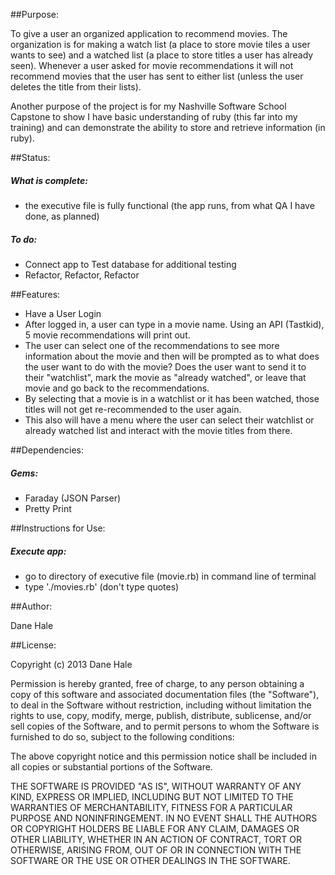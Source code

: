 ##Purpose:

To give a user an organized application to recommend movies.  The organization is for making a watch list (a place to store movie tiles a user wants to see) and a watched list (a place to store titles a user has already seen).  Whenever a user asked for movie recommendations it will not recommend movies that the user has sent to either list (unless the user deletes the title from their lists).

Another purpose of the project is for my Nashville Software School Capstone to show I have basic understanding of ruby (this far into my training) and can demonstrate the ability to store and retrieve information (in ruby).




##Status:


  <h5>What is complete:</h5>
  <ul>
    <li>the executive file is fully functional (the app runs, from what QA I have done, as planned)</li>
  </ul>
  
  <h5>To do:</h5>
  <ul>
    <li>Connect app to Test database for additional testing</li>
    <li>Refactor, Refactor, Refactor</li>
  </ul>



##Features:

<ul>

  <li>Have a User Login</li>

  <li>After logged in, a user can type in a movie name.  Using an API (Tastkid), 5 movie recommendations will print out.</li>

  <li>The user can select one of the recommendations to see more information about the movie and then will be prompted as to what does the user want to do with the movie?  Does the user want to send it to their "watchlist", mark the movie as "already watched", or leave that movie and go back to the recommendations.</li>

  <li>By selecting that a movie is in a watchlist or it has been watched, those titles will not get re-recommended to the user again.</li>

  <li>This also will have a menu where the user can select their watchlist or already watched list and interact with the movie titles from there.</li>

</ul>

##Dependencies:

  <h5>Gems:</h5>
  
  <ul>
   <li>Faraday (JSON Parser)</li>
   
   <li>Pretty Print</li>
  </ul>


##Instructions for Use:

<h5>Execute app:</h5>
<ul>
  <li>go to directory of executive file (movie.rb) in command line of terminal</li>

  <li>type './movies.rb' (don't type quotes)</li>
</ul>


##Author:

Dane Hale






##License:

Copyright (c) 2013 Dane Hale

Permission is hereby granted, free of charge, to any person obtaining a copy of this software and associated documentation files (the "Software"), to deal in the Software without restriction, including without limitation the rights to use, copy, modify, merge, publish, distribute, sublicense, and/or sell copies of the Software, and to permit persons to whom the Software is furnished to do so, subject to the following conditions:

The above copyright notice and this permission notice shall be included in all copies or substantial portions of the Software.

THE SOFTWARE IS PROVIDED "AS IS", WITHOUT WARRANTY OF ANY KIND, EXPRESS OR IMPLIED, INCLUDING BUT NOT LIMITED TO THE WARRANTIES OF MERCHANTABILITY, FITNESS FOR A PARTICULAR PURPOSE AND NONINFRINGEMENT. IN NO EVENT SHALL THE AUTHORS OR COPYRIGHT HOLDERS BE LIABLE FOR ANY CLAIM, DAMAGES OR OTHER LIABILITY, WHETHER IN AN ACTION OF CONTRACT, TORT OR OTHERWISE, ARISING FROM, OUT OF OR IN CONNECTION WITH THE SOFTWARE OR THE USE OR OTHER DEALINGS IN THE SOFTWARE.
